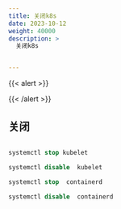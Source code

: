 ```yaml
---
title: 关闭k8s
date: 2023-10-12
weight: 40000
description: >
  关闭k8s


---
```


{{< alert >}}


{{< /alert >}}




## 关闭

```sql

systemctl stop kubelet

systemctl disable  kubelet

systemctl stop  containerd

systemctl disable  containerd



```